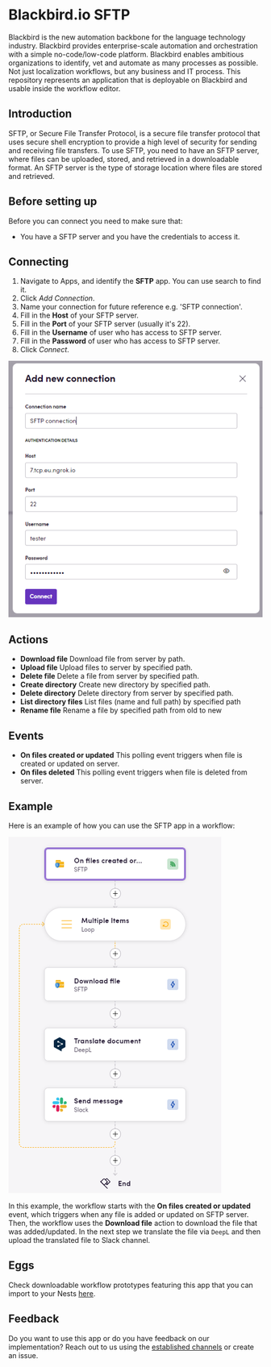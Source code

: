 # Blackbird.io SFTP

Blackbird is the new automation backbone for the language technology industry. Blackbird provides enterprise-scale automation and orchestration with a simple no-code/low-code platform. Blackbird enables ambitious organizations to identify, vet and automate as many processes as possible. Not just localization workflows, but any business and IT process. This repository represents an application that is deployable on Blackbird and usable inside the workflow editor.

## Introduction

<!-- begin docs -->

SFTP, or Secure File Transfer Protocol, is a secure file transfer protocol that uses secure shell encryption to provide a high level of security for sending and receiving file transfers.
To use SFTP, you need to have an SFTP server, where files can be uploaded, stored, and retrieved in a downloadable format. An SFTP server is the type of storage location where files are stored and retrieved.

## Before setting up

Before you can connect you need to make sure that:

- You have a SFTP server and you have the credentials to access it.

## Connecting

1. Navigate to Apps, and identify the **SFTP** app. You can use search to find it.
2. Click _Add Connection_.
3. Name your connection for future reference e.g. 'SFTP connection'.
4. Fill in the **Host** of your SFTP server.
5. Fill in the **Port** of your SFTP server (usually it's 22).
6. Fill in the **Username** of user who has access to SFTP server.
7. Fill in the **Password** of user who has access to SFTP server.
8. Click _Connect_.

![connection](image/README/connection.png)

## Actions

- **Download file** Download file from server by path.
- **Upload file** Upload files to server by specified path.
- **Delete file** Delete a file from server by specified path.
- **Create directory** Create new directory by specified path.
- **Delete directory** Delete directory from server by specified path.
- **List directory files** List files (name and full path) by specified path
- **Rename file** Rename a file by specified path from old to new

## Events

- **On files created or updated** This polling event triggers when file is created or updated on server.
- **On files deleted** This polling event triggers when file is deleted from server.

## Example 

Here is an example of how you can use the SFTP app in a workflow:

![example](image/README/example.png)

In this example, the workflow starts with the **On files created or updated** event, which triggers when any file is added or updated on SFTP server. Then, the workflow uses the **Download file** action to download the file that was added/updated. In the next step we translate the file via `DeepL` and then upload the translated file to Slack channel.

## Eggs

Check downloadable workflow prototypes featuring this app that you can import to your Nests [here](https://docs.blackbird.io/eggs/storage-to-mt/). 

## Feedback

Do you want to use this app or do you have feedback on our implementation? Reach out to us using the [established channels](https://www.blackbird.io/) or create an issue.

<!-- end docs -->
